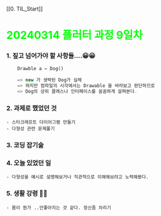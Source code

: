 [[0. TIL_Start]]
# <span style="color:lime">20240314 플러터 과정 9일차</span>

### 1. 짚고 넘어가야 할 사항들....😀😀
```dart
    Drawble a = Dog()
    
    => new 가 생략된 Dog가 실체
    => 하지만 컴파일의 시각에서는 Drawable 을 바라보고 판단하므로
    => Dog의 상위 클래스나 인터페이스를 꼼꼼하게 살펴본다.
```

### 2. 과제로 했었던 것
    - 스타크래프트 다이어그램 만들기
    - 다형성 관련 문제풀기

### 3. 코딩 잡기술

### 4. 오늘 있었던 일
    - 다형성을 예시로 설명해보거나 직관적으로 이해해보려고 노력해봤다.
 
### 5. 생활 강령 🫠🫠
    - 몸이 뭔가 ..안좋아지는 것 같다. 정신좀 차리기
